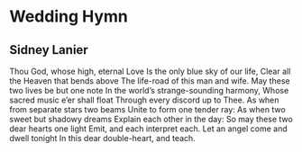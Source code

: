 # Wedding Hymn
## Sidney Lanier
Thou God, whose high, eternal Love
Is the only blue sky of our life,
Clear all the Heaven that bends above
The life-road of this man and wife.
May these two lives be but one note
In the world’s strange-sounding harmony,
Whose sacred music e’er shall float
Through every discord up to Thee.
As when from separate stars two beams
Unite to form one tender ray:
As when two sweet but shadowy dreams
Explain each other in the day:
So may these two dear hearts one light
Emit, and each interpret each.
Let an angel come and dwell tonight
In this dear double-heart, and teach.